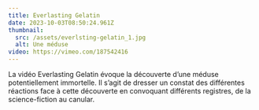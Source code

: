```yaml
---
title: Everlasting Gelatin
date: 2023-10-03T08:50:24.961Z
thumbnail:
  src: /assets/everlsting-gelatin_1.jpg
  alt: Une méduse
video: https://vimeo.com/187542416
---
```

La vidéo Everlasting Gelatin évoque la découverte d’une méduse potentiellement immortelle. Il s’agit de dresser un constat des différentes réactions face à cette découverte en convoquant différents registres, de la science-fiction au canular.